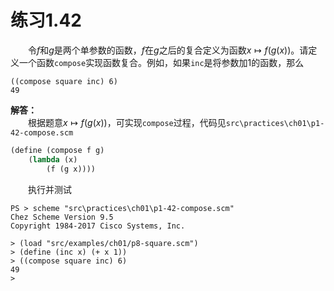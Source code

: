 # 练习1.42
&emsp;&emsp;令$f$和$g$是两个单参数的函数，$f$在$g$之后的复合定义为函数$x \mapsto f(g(x))$。请定义一个函数`compose`实现函数复合。例如，如果`inc`是将参数加1的函数，那么
```
((compose square inc) 6)
49
```

**解答：**  
&emsp;&emsp;根据题意$x \mapsto f(g(x))$，可实现`compose`过程，代码见`src\practices\ch01\p1-42-compose.scm`
```lisp
(define (compose f g) 
    (lambda (x)
        (f (g x))))
```
&emsp;&emsp;执行并测试
```shell
PS > scheme "src\practices\ch01\p1-42-compose.scm"
Chez Scheme Version 9.5
Copyright 1984-2017 Cisco Systems, Inc.

> (load "src/examples/ch01/p8-square.scm")
> (define (inc x) (+ x 1))
> ((compose square inc) 6)
49
> 
```